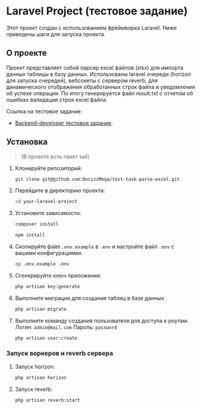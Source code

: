 
# Laravel Project (тестовое задание)

Этот проект создан с использованием фреймворка Laravel. Ниже приведены шаги для запуска проекта.

## О проекте

Проект представляет собой парсер  excel файлов (xlsx) для импорта данных таблицы в базу данных. Использованы laravel очереди (horizon для запуска очередей), вебсокеты с сервером reverb, для динамического отображения обработанных строк файла и уведомления об успехе операции. По итогу генерируется файл result.txt с отчетом об ошибках валидации строк excel файла. 
<p> Ссылка на тестовое задание:</p>

- [Backend-developer тестовое задание](https://docs.google.com/document/d/1rz-qUjbMjuIinNHUzKe8yfHKSs6UjqP4_Vn2uvzhmlk/edit?tab=t.0).

## Установка 
>  (В проекте есть пакет sail)

1. Клонируйте репозиторий:

    ```bash
    git clone git@github.com:DoczzzMega/test-task-parse-excel.git
    ```
   
2. Перейдите в директорию проекта:

    ```bash
    cd your-laravel-project
    ```
   
3. Установите зависимости:

    ```bash
    composer install
    ```
    ```bash
    npm install
    ```

4. Скопируйте файл `.env.example` в `.env` и настройте файл `.env` с вашими конфигурациями:

    ```bash
    cp .env.example .env
    ```

5. Сгенерируйте ключ приложения:

    ```bash
    php artisan key:generate
    ```
6. Выполните миграции для создания таблиц в базе данных:

    ```bash
    php artisan migrate
    ```

7. Выполните команду создания пользователя для доступа к роутам. Логин: `admin@mail.com` Пароль: `password`

    ```bash
    php artisan user:create
    ```

### Запуск воркеров и reverb сервера

1. Запуск horizon:

    ```bash
    php artisan horizon
    ```
   
2. Запуск reverb:

    ```bash
    php artisan reverb:start
    ```
